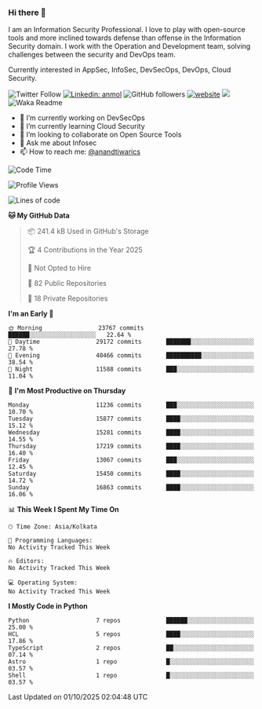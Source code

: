 ### Hi there 👋

I am an Information Security Professional. I love to play with open-source tools and more inclined towards defense than offense in the Information Security domain. I work with the Operation and Development team, solving challenges between the security and DevOps team.

Currently interested in AppSec, InfoSec, DevSecOps, DevOps, Cloud Security.

![Twitter Follow](https://img.shields.io/twitter/follow/anandtiwarics?label=Follow)
[![Linkedin: anmol](https://img.shields.io/badge/-anand-blue?style=flat-square&logo=Linkedin&logoColor=white&link=https://www.linkedin.com/in/anandsundartiwari/)](https://www.linkedin.com/in/anandsundartiwari/)
![GitHub followers](https://img.shields.io/github/followers/anandtiwarics?label=Follow&style=social)
[![website](https://img.shields.io/badge/Website-46a2f1.svg?&style=flat-square&logo=Google-Chrome&logoColor=white&link=https://anandtiwari.info/)](https://anandtiwari.info/)
![](https://visitor-badge.glitch.me/badge?page_id=anandtiwiarcs.anandtiwarics)
![Waka Readme](https://github.com/anandtiwarics/anandtiwarics/workflows/Waka%20Readme/badge.svg)

- 🔭 I’m currently working on DevSecOps 
- 🌱 I’m currently learning Cloud Security
- 👯 I’m looking to collaborate on Open Source Tools
- 💬 Ask me about Infosec
- 📫 How to reach me: [@anandtiwarics](https://twitter.com/anandtiwarics)

<!--
**anandtiwarics/anandtiwarics** is a ✨ _special_ ✨ repository because its `README.md` (this file) appears on your GitHub profile.

Here are some ideas to get you started:

- 🔭 I’m currently working on ...
- 🌱 I’m currently learning ...
- 👯 I’m looking to collaborate on ...
- 🤔 I’m looking for help with ...
- 💬 Ask me about ...
- 📫 How to reach me: ...
- 😄 Pronouns: ...
- ⚡ Fun fact: ...
-->

<!--START_SECTION:waka-->
![Code Time](http://img.shields.io/badge/Code%20Time-657%20hrs%2054%20mins-blue)

![Profile Views](http://img.shields.io/badge/Profile%20Views-0-blue)

![Lines of code](https://img.shields.io/badge/From%20Hello%20World%20I%27ve%20Written-127.6%20million%20lines%20of%20code-blue)

**🐱 My GitHub Data** 

> 📦 241.4 kB Used in GitHub's Storage 
 > 
> 🏆 4 Contributions in the Year 2025
 > 
> 🚫 Not Opted to Hire
 > 
> 📜 82 Public Repositories 
 > 
> 🔑 18 Private Repositories 
 > 
**I'm an Early 🐤** 

```text
🌞 Morning                23767 commits       ██████░░░░░░░░░░░░░░░░░░░   22.64 % 
🌆 Daytime                29172 commits       ███████░░░░░░░░░░░░░░░░░░   27.78 % 
🌃 Evening                40466 commits       ██████████░░░░░░░░░░░░░░░   38.54 % 
🌙 Night                  11588 commits       ███░░░░░░░░░░░░░░░░░░░░░░   11.04 % 
```
📅 **I'm Most Productive on Thursday** 

```text
Monday                   11236 commits       ███░░░░░░░░░░░░░░░░░░░░░░   10.70 % 
Tuesday                  15877 commits       ████░░░░░░░░░░░░░░░░░░░░░   15.12 % 
Wednesday                15281 commits       ████░░░░░░░░░░░░░░░░░░░░░   14.55 % 
Thursday                 17219 commits       ████░░░░░░░░░░░░░░░░░░░░░   16.40 % 
Friday                   13067 commits       ███░░░░░░░░░░░░░░░░░░░░░░   12.45 % 
Saturday                 15450 commits       ████░░░░░░░░░░░░░░░░░░░░░   14.72 % 
Sunday                   16863 commits       ████░░░░░░░░░░░░░░░░░░░░░   16.06 % 
```


📊 **This Week I Spent My Time On** 

```text
🕑︎ Time Zone: Asia/Kolkata

💬 Programming Languages: 
No Activity Tracked This Week

🔥 Editors: 
No Activity Tracked This Week

💻 Operating System: 
No Activity Tracked This Week
```

**I Mostly Code in Python** 

```text
Python                   7 repos             ██████░░░░░░░░░░░░░░░░░░░   25.00 % 
HCL                      5 repos             ████░░░░░░░░░░░░░░░░░░░░░   17.86 % 
TypeScript               2 repos             ██░░░░░░░░░░░░░░░░░░░░░░░   07.14 % 
Astro                    1 repo              █░░░░░░░░░░░░░░░░░░░░░░░░   03.57 % 
Shell                    1 repo              █░░░░░░░░░░░░░░░░░░░░░░░░   03.57 % 
```




 Last Updated on 01/10/2025 02:04:48 UTC
<!--END_SECTION:waka-->
